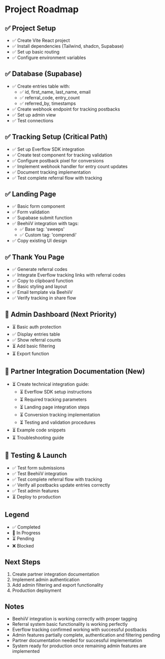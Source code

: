 
# Project Roadmap

## ✅ Project Setup
- ✅ Create Vite React project
- ✅ Install dependencies (Tailwind, shadcn, Supabase)
- ✅ Set up basic routing
- ✅ Configure environment variables

## ✅ Database (Supabase)
- ✅ Create entries table with:
  - ✅ id, first_name, last_name, email
  - ✅ referral_code, entry_count
  - ✅ referred_by, timestamps
- ✅ Create webhook endpoint for tracking postbacks
- ✅ Set up admin view
- ✅ Test connections

## ✅ Tracking Setup (Critical Path)
- ✅ Set up Everflow SDK integration
- ✅ Create test component for tracking validation
- ✅ Configure postback pixel for conversions
- ✅ Implement webhook handler for entry count updates
- ✅ Document tracking implementation
- ✅ Test complete referral flow with tracking

## ✅ Landing Page
- ✅ Basic form component
- ✅ Form validation
- ✅ Supabase submit function
- ✅ BeehiiV integration with tags:
  - ✅ Base tag: 'sweeps'
  - ✅ Custom tag: 'comprendi'
- ✅ Copy existing UI design

## ✅ Thank You Page
- ✅ Generate referral codes
- ✅ Integrate Everflow tracking links with referral codes
- ✅ Copy to clipboard function
- ✅ Basic styling and layout
- ✅ Email template via BeehiiV
- ✅ Verify tracking in share flow

## 🔄 Admin Dashboard (Next Priority)
- ⏳ Basic auth protection
- ✅ Display entries table
- ✅ Show referral counts
- ⏳ Add basic filtering
- ⏳ Export function

## 🔄 Partner Integration Documentation (New)
- ⏳ Create technical integration guide:
  - ⏳ Everflow SDK setup instructions
  - ⏳ Required tracking parameters
  - ⏳ Landing page integration steps
  - ⏳ Conversion tracking implementation
  - ⏳ Testing and validation procedures
- ⏳ Example code snippets
- ⏳ Troubleshooting guide

## 🔄 Testing & Launch
- ✅ Test form submissions
- ✅ Test BeehiiV integration
- ✅ Test complete referral flow with tracking
- ✅ Verify all postbacks update entries correctly
- ✅ Test admin features
- ⏳ Deploy to production

## Legend
- ✅ Completed
- 🔄 In Progress
- ⏳ Pending
- ❌ Blocked

## Next Steps
1. Create partner integration documentation
2. Implement admin authentication
3. Add admin filtering and export functionality
4. Production deployment

## Notes
- BeehiiV integration is working correctly with proper tagging
- Referral system basic functionality is working perfectly
- Everflow tracking confirmed working with successful postbacks
- Admin features partially complete, authentication and filtering pending
- Partner documentation needed for successful implementation
- System ready for production once remaining admin features are implemented

